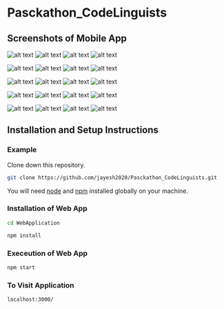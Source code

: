 # Pasckathon_CodeLinguists

## Screenshots of Mobile App

![alt text](https://github.com/jayesh2020/Pasckathon_CodeLinguists/master/Screenshots/04f99152-da3e-4262-b63c-8b163992d63c.jpeg)
![alt text](https://github.com/jayesh2020/Pasckathon_CodeLinguists/master/Screenshots/Screenshots/066f389d-8874-4cbe-ae51-9fc606cc7031.jpeg)
![alt text](https://github.com/jayesh2020/Pasckathon_CodeLinguists/master/Screenshots/Screenshots/077e42a2-ec25-4c0e-b0ed-fdc730f8e4b4.jpeg)
![alt text](https://github.com/jayesh2020/Pasckathon_CodeLinguists/master/Screenshots/0ae53929-4ebc-4c2a-8354-fca6e9b8dba7.jpeg)

![alt text](https://github.com/jayesh2020/Pasckathon_CodeLinguists/master/Screenshots/0fbda833-d709-48c4-bf3a-ca8f878d05a1.jpeg)
![alt text](https://github.com/jayesh2020/Pasckathon_CodeLinguists/master/Screenshots/Screenshots/124a9029-4d0e-4173-8175-989da11707cc.jpeg)
![alt text](https://github.com/jayesh2020/Pasckathon_CodeLinguists/master/Screenshots/Screenshots/21a6d26e-a840-4af4-9db7-0ac5371beb86.jpeg)
![alt text](https://github.com/jayesh2020/Pasckathon_CodeLinguists/master/Screenshots/312e0a50-f1ee-4dfe-8eef-d0f6f7be0d44.jpeg)

![alt text](https://github.com/jayesh2020/Pasckathon_CodeLinguists/master/Screenshots/3bc15aa1-8b8e-491c-98b7-dd616a319877.jpeg)
![alt text](https://github.com/jayesh2020/Pasckathon_CodeLinguists/master/Screenshots/Screenshots/4107a90e-7d5f-425b-a157-f1820084e9ad.jpeg)
![alt text](https://github.com/jayesh2020/Pasckathon_CodeLinguists/master/Screenshots/Screenshots/4776c7ef-5f03-4b81-aa5f-e57a38ef7cfb.jpeg)
![alt text](https://github.com/jayesh2020/Pasckathon_CodeLinguists/master/Screenshots/619f60a9-78ef-46c4-a9fe-dcb4f1be4e7c.jpeg)

![alt text](https://github.com/jayesh2020/Pasckathon_CodeLinguists/master/Screenshots/6c690067-93be-4d74-82fc-b0b2dadbc989.jpeg)
![alt text](https://github.com/jayesh2020/Pasckathon_CodeLinguists/master/Screenshots/Screenshots/8bff286a-46e9-43ce-9457-da9053799aff.jpeg)
![alt text](https://github.com/jayesh2020/Pasckathon_CodeLinguists/master/Screenshots/Screenshots/8d7c5cff-6f13-4447-949f-1894d7a9dd7c.jpeg)
![alt text](https://github.com/jayesh2020/Pasckathon_CodeLinguists/master/Screenshots/a20519ab-216d-46d9-b97c-d12f3c861901.jpeg)

![alt text](https://github.com/jayesh2020/Pasckathon_CodeLinguists/master/Screenshots/b45ddb0a-af88-4714-a94d-e2c0095b6a7a.jpeg)
![alt text](https://github.com/[jayesh2020]/[Pasckathon_CodeLinguists]/blob/[master]/Screenshots/Screenshots/c61e5557-3f06-4c27-9f3f-c942a92c54ae.jpeg)
![alt text](https://github.com/jayesh2020/Pasckathon_CodeLinguists/master/Screenshots/Screenshots/d17a9cfc-a3f1-4200-bf23-971cabbc2933.jpeg)
![alt text](https://github.com/jayesh2020/Pasckathon_CodeLinguists/master/Screenshots/d7b97e27-7173-469c-8095-1f2bf70b79d9.jpeg)

## Installation and Setup Instructions

<!--
### Link to the ppt

Link to the [ppt](https://docs.google.com/presentation/d/1eMuKMPETxH6HI1ivK1BZPLHYs8FR9XXd7DCLbnrdJX0/edit?usp=sharing).

### Link to the presented video

Link to the [ video](https://drive.google.com/file/d/1clom5NGMVc_BWQQbAVexlv1pY6V_uV5Y/view?usp=sharing).

### Link to the Mobile App APK

Link to the [ Mobile App APK ](https://drive.google.com/file/d/1VJP_9hu9sOSel0y0nPMt_PcxC5CEx8wr/view?usp=sharing). -->

### Example

Clone down this repository.

```bash
git clone https://github.com/jayesh2020/Pasckathon_CodeLinguists.git
```

You will need [node](https://nodejs.org/en/download/) and [npm](https://www.npmjs.com/get-npm) installed globally on your machine.

### Installation of Web App

```bash
cd WebApplication
```

```bash
npm install
```

### Execeution of Web App

```bash
npm start
```

### To Visit Application

```bash
localhost:3000/
```

